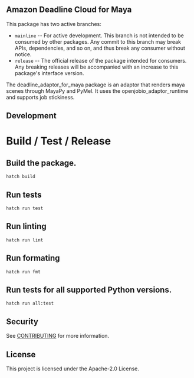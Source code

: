 ## Amazon Deadline Cloud for Maya

This package has two active branches:

- `mainline` -- For active development. This branch is not intended to be consumed by other packages. Any commit to this branch may break APIs, dependencies, and so on, and thus break any consumer without notice.
- `release` -- The official release of the package intended for consumers. Any breaking releases will be accompanied with an increase to this package's interface version.

The deadline_adaptor_for_maya package is an adaptor that renders maya scenes through MayaPy and PyMel. It uses the openjobio_adaptor_runtime and supports job stickiness.

## Development

# Build / Test / Release

## Build the package.
```
hatch build
```

## Run tests
```
hatch run test
```

## Run linting
```
hatch run lint
```

## Run formating
```
hatch run fmt
```

## Run tests for all supported Python versions.
```
hatch run all:test
```

## Security

See [CONTRIBUTING](CONTRIBUTING.md#security-issue-notifications) for more information.

## License

This project is licensed under the Apache-2.0 License.

